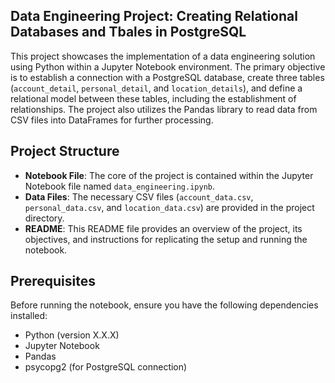 ## **Data Engineering Project:  Creating Relational Databases and Tbales in PostgreSQL**

This project showcases the implementation of a data engineering solution using Python within a Jupyter Notebook environment. The primary objective is to establish a connection with a PostgreSQL database, create three tables (`account_detail`, `personal_detail`, and `location_details`), and define a relational model between these tables, including the establishment of relationships. The project also utilizes the Pandas library to read data from CSV files into DataFrames for further processing.

## **Project Structure**

- **Notebook File**: The core of the project is contained within the Jupyter Notebook file named `data_engineering.ipynb`.
- **Data Files**: The necessary CSV files (`account_data.csv`, `personal_data.csv`, and `location_data.csv`) are provided in the project directory.
- **README**: This README file provides an overview of the project, its objectives, and instructions for replicating the setup and running the notebook.

## **Prerequisites**

Before running the notebook, ensure you have the following dependencies installed:

- Python (version X.X.X)
- Jupyter Notebook
- Pandas
- psycopg2 (for PostgreSQL connection)
